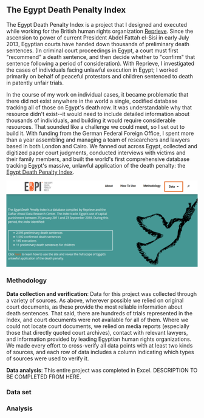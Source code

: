 ## The Egypt Death Penalty Index

The Egypt Death Penalty Index is a project that I designed and executed while working for the British human rights organization [Reprieve](https://reprieve.org/uk/). Since the ascension to power of current President Abdel Fattah el-Sisi in early July 2013, Egyptian courts have handed down thousands of preliminary death sentences. (In criminal court proceedings in Egypt, a court must first "recommend" a death sentence, and then decide whether to "confirm" that sentence following a period of consideration). With Reprieve, I investigated the cases of individuals facing unlawful execution in Egypt; I worked primarily on behalf of peaceful protestors and children sentenced to death in patently unfair trials.


In the course of my work on individual cases, it became problematic that there did not exist anywhere in the world a single, codified database tracking all of those on Egypt's death row. It was understandable why that resource didn't exist--it would need to include detailed information about thousands of individuals, and building it would require considerable resources. That sounded like a challenge we could meet, so I set out to build it. With funding from the German Federal Foreign Office, I spent more than a year assembling and managing a team of researchers and lawyers based in both London and Cairo. We fanned out across Egypt, collected and digitized paper court judgments, conducted interviews with victims and their family members, and built the world's first comprehensive database tracking Egypt's massive, unlawful application of the death penalty: the [Egypt Death Penalty Index](https://egyptdeathpenaltyindex.com).

<img src="images/EDPI-screenshot.png?raw=true"/>


### Methodology

**Data collection and verification**: Data for this project was collected through a variety of sources. As above, wherever possible we relied on original court documents, as these provide the most reliable information about death sentences. That said, there are hundreds of trials represented in the Index, and court documents were not available for all of them. Where we could not locate court documents, we relied on media reports (especially those that directly quoted court archives), contact with relevant lawyers, and information provided by leading Egyptian human rights organizations. We made every effort to cross-verify all data points with at least two kinds of sources, and each row of data includes a column indicating which types of sources were used to verify it.

**Data analysis**: This entire project was completed in Excel. DESCRIPTION TO BE COMPLETED FROM HERE.


### Data set


### Analysis
